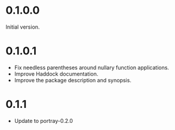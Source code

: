 # 0.1.0.0

Initial version.

# 0.1.0.1

* Fix needless parentheses around nullary function applications.
* Improve Haddock documentation.
* Improve the package description and synopsis.

# 0.1.1

* Update to portray-0.2.0
